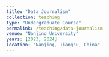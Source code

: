 ```yaml
---
title: "Data Journalism"
collection: teaching
type: "Undergraduate Course"
permalink: /teaching/data-journalism
venue: "Nanjing University"
years: [2023, 2024]
location: "Nanjing, Jiangsu, China"
---
```



